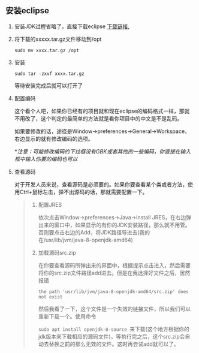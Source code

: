 ## 安装eclipse

1. 安装JDK过程省略了，直接下载eclipse [下载链接](https://www.eclipse.org/downloads/download.php?file=/technology/epp/downloads/),

2. 将下载的xxxxx.tar.gz文件移动到/opt

   `sudo mv xxxx.tar.gz /opt`

3. 安装

   `sudo tar -zxvf xxxx.tar.gz`

   等待安装完成后就可以打开了

4. 配置编码

   这个看个人吧，如果你已经有的项目就和现在eclipse的编码格式一样，那就不用改了，这个判定的最简单的方法就是看你项目中的中文是不是乱码。

   如果要修改的话，途径是Window->preferences->General->Workspace，右边显示的就有修改编码的选项。

   **注意：可能修改编码的下拉框没有GBK或者其他的一些编码，你直接在输入框中输入你要的编码也可以*

5. 查看源码

   对于开发人员来说，查看源码是必须要的。如果你要查看某个类或者方法，使用Ctrl+鼠标左击，弹不出源码的话，那就需要配置一下。

   > 1. 配置JRES
   >
   >    依次点击Window->preferences->Java->Install JRES，在右边弹出来的窗口中，如果显示的有你的JDK安装路径，那么就不用管。否则要点击右边的Add，将JDK路径导进去(我的在/usr/lib/jvm/java-8-openjdk-amd64)
   >
   > 2. 加载源码src.zip
   >
   >    在你要查看源码所弹出来的界面中，根据提示点击进入，然后需要将你的src.zip文件路径add进去。但是在我选择好文件之后，居然报错
   >
   >    `the path 'usr/lib/jvm/java-8-openjdk-amd64/src.zip' does not exist`
   >
   >    然后我看了一下，这个文件是一个失效的链接文件，所以我们可以重新下载一个。使用命令
   >
   >    `sudo apt install openjdk-8-source `来下载(这个地方根据你的jdk版本来下载相应的源码文件)，等执行完之后，这个src.zip会自动去替换之前的那么无效的文件。这时再尝试add就可以了。